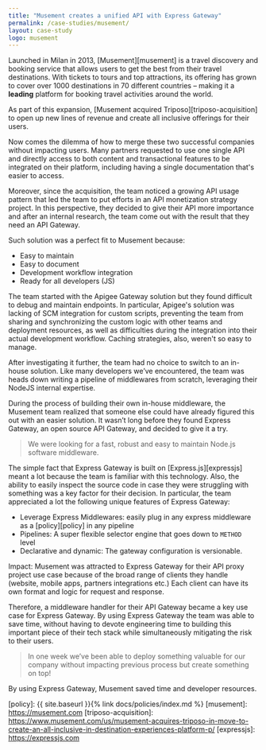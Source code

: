 ```yaml
---
title: "Musement creates a unified API with Express Gateway"
permalink: /case-studies/musement/
layout: case-study
logo: musement
---
```


Launched in Milan in 2013, [Musement][musement] is a travel discovery and booking service that allows users to get the best from their travel destinations. With tickets to tours and top attractions, its offering has grown to cover over 1000 destinations in 70 different countries – making it a **leading** platform for booking travel activities around the world.

As part of this expansion, [Musement acquired Triposo][triposo-acquisition] to open up new lines of revenue and create all inclusive offerings for their users.

Now comes the dilemma of how to merge these two successful companies without impacting users. Many partners requested to use one single API and directly access to both content and transactional features to be integrated on their platform,
including having a single documentation that's easier to access.

Moreover, since the acquisition, the team noticed a growing API usage pattern that led the team to put efforts in an API monetization strategy project. In this perspective, they decided to give their API more importance and after an internal research, the team come out with the result that they need an API Gateway.

Such solution was a perfect fit to Musement because:

- Easy to maintain
- Easy to document
- Development workflow integration
- Ready for all developers (JS)

The team started with the Apigee Gateway solution but they found difficult to debug and maintain endpoints. In particular, Apigee's solution was lacking of SCM integration for custom scripts, preventing the team from sharing and synchronizing the custom logic with other teams and deployment resources, as well as difficulties during the integration into their actual development workflow. Caching strategies, also, weren't so easy to manage.

After investigating it further, the team had no choice to switch to an in-house solution. Like many developers we’ve encountered, the team was heads down writing a pipeline of middlewares from scratch, leveraging their NodeJS internal
expertise.

During the process of building their own in-house middleware, the Musement team realized that someone else could have already figured this out with an easier solution. It wasn’t long before they found Express Gateway, an open source API Gateway, and decided to give it a try.

> We were looking for a fast, robust and easy to maintain Node.js software middleware.

The simple fact that Express Gateway is built on [Express.js][expressjs] meant a lot because the team is familiar with this technology. Also, the ability to easily inspect the source code in case they were struggling with something was a key
factor for their decision. In particular, the team appreciated a lot the following unique features of Express Gateway:

- Leverage Express Middlewares: easily plug in any express middleware as a [policy][policy] in any pipeline
- Pipelines: A super flexible selector engine that goes down to `METHOD` level
- Declarative and dynamic: The gateway configuration is versionable.

Impact: Musement was attracted to Express Gateway for their API proxy project use case because of the broad range of clients they handle (website, mobile apps, partners integrations etc.)  Each client can have its own format and logic for request and response.

Therefore, a middleware handler for their API Gateway became a key use case for Express Gateway. By using Express Gateway the team was able to save time, without having  to devote engineering time to building this important piece of their tech stack while simultaneously mitigating the risk to their users.

> In one week we’ve been able to deploy something valuable for our company without impacting previous process but create something on top!

By using Express Gateway, Musement saved time and developer resources.

[policy]: {{ site.baseurl }}{% link docs/policies/index.md %}
[musement]: https://musement.com
[triposo-acquisition]: https://www.musement.com/us/musement-acquires-triposo-in-move-to-create-an-all-inclusive-in-destination-experiences-platform-p/
[expressjs]: https://expressjs.com
